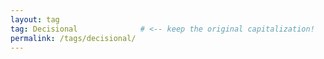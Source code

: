 ```yaml
---
layout: tag
tag: Decisional              # <‑‑ keep the original capitalization!
permalink: /tags/decisional/
---
```

